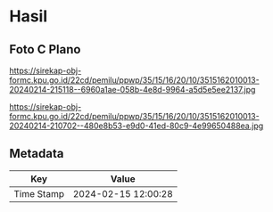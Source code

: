 # Hasil

## Foto C Plano

https://sirekap-obj-formc.kpu.go.id/22cd/pemilu/ppwp/35/15/16/20/10/3515162010013-20240214-215118--6960a1ae-058b-4e8d-9964-a5d5e5ee2137.jpg

https://sirekap-obj-formc.kpu.go.id/22cd/pemilu/ppwp/35/15/16/20/10/3515162010013-20240214-210702--480e8b53-e9d0-41ed-80c9-4e99650488ea.jpg


## Metadata

| Key        | Value               |
| ---------- | ------------------- |
| Time Stamp | 2024-02-15 12:00:28 |



